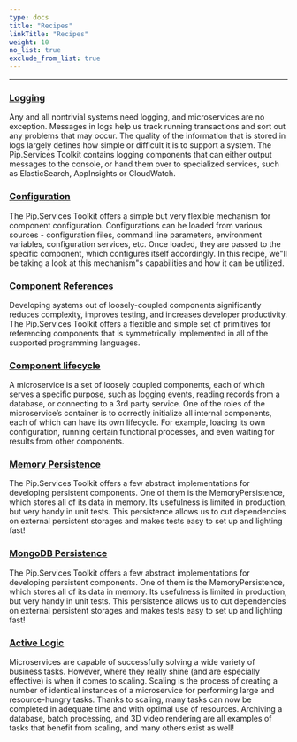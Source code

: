 ```yaml
---
type: docs
title: "Recipes"
linkTitle: "Recipes" 
weight: 10
no_list: true
exclude_from_list: true
---
```

---

### [Logging](logging)

Any and all nontrivial systems need logging, and microservices are no exception. Messages in logs  help us track running transactions and sort out any problems that may occur. The quality of the information that is stored in logs largely defines how simple or difficult it is to support a system.
The Pip.Services Toolkit contains logging components that can either output messages to the console, or hand them over to specialized services, such as ElasticSearch, AppInsights or CloudWatch.


### [Configuration](configuration)

The Pip.Services Toolkit offers a simple but very flexible mechanism for component configuration. Configurations can be loaded from various sources - configuration files, command line parameters, environment variables, configuration services, etc. Once loaded, they are passed to the specific component, which configures itself accordingly. In this recipe, we"ll be taking a look at this mechanism"s capabilities and how it can be utilized.


### [Component References](component_references)

Developing systems out of loosely-coupled components significantly reduces complexity, improves testing, and increases developer productivity. The Pip.Services Toolkit offers a flexible and simple set of primitives for referencing components that is symmetrically implemented in all of the supported programming languages.


### [Component lifecycle](component_lifecycle)

A microservice is a set of loosely coupled components, each of which serves a specific purpose, such as logging events, reading records from a database, or connecting to a 3rd party service.
One of the roles of the microservice’s container is to correctly initialize all internal components, each of which can have its own lifecycle. For example, loading its own configuration, running certain functional processes, and even waiting for results from other components.


### [Memory Persistence](memory_persistence)

The Pip.Services Toolkit offers a few abstract implementations for developing persistent components. One of them is the MemoryPersistence, which stores all of its data in memory. Its usefulness is limited in production, but very handy in unit tests. This persistence allows us to cut dependencies on external persistent storages and makes tests easy to set up and lighting fast!


### [MongoDB Persistence](mongodb_persistence)

The Pip.Services Toolkit offers a few abstract implementations for developing persistent components. One of them is the MemoryPersistence, which stores all of its data in memory. Its usefulness is limited in production, but very handy in unit tests. This persistence allows us to cut dependencies on external persistent storages and makes tests easy to set up and lighting fast!


### [Active Logic](background_execution)

Microservices are capable of successfully solving a wide variety of business tasks. However, where they really shine (and are especially effective) is when it comes to scaling. Scaling is the process of creating a number of identical instances of a microservice for performing large and resource-hungry tasks. Thanks to scaling, many tasks can now be completed in adequate time and with optimal use of resources. Archiving a database, batch processing, and 3D video rendering are all examples of tasks that benefit from scaling, and many others exist as well!

